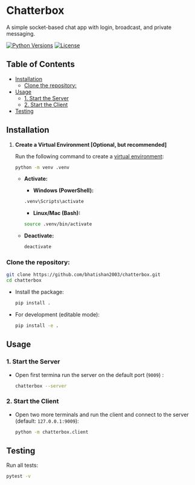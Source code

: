 # Chatterbox <!-- omit in toc -->

A simple socket-based chat app with login, broadcast, and private messaging.

[![Python Versions](https://img.shields.io/pypi/pyversions/chatterbox.svg)](https://pypi.org/project/chatterbox/)
[![License](https://img.shields.io/github/license/bhatishan2003/chatterbox)](LICENSE)

## Table of Contents <!-- omit in toc -->

- [Installation](#installation)
  - [Clone the repository:](#clone-the-repository)
- [Usage](#usage)
  - [1. Start the Server](#1-start-the-server)
  - [2. Start the Client](#2-start-the-client)
- [Testing](#testing)

## Installation

1. **Create a Virtual Environment [Optional, but recommended]**

   Run the following command to create a [virtual environment](https://docs.python.org/3/library/venv.html):

   ```bash
   python -m venv .venv
   ```

   - **Activate:**

     - **Windows (PowerShell):**

     ```bash
     .venv\Scripts\activate
     ```

     - **Linux/Mac (Bash):**

     ```bash
     source .venv/bin/activate
     ```

   - **Deactivate:**
     ```bash
     deactivate
     ```

### Clone the repository:

```bash
git clone https://github.com/bhatishan2003/chatterbox.git
cd chatterbox
```

- Install the package:

  ```bash
  pip install .
  ```

- For development (editable mode):

  ```bash
  pip install -e .
  ```

## Usage

### 1. Start the Server

- Open first termina run the server on the default port (`9009`) :

  ```bash
  chatterbox --server
  ```

### 2. Start the Client

- Open two more terminals and run the client and connect to the server (default: `127.0.0.1:9009`):

  ```bash
  python -m chatterbox.client
  ```

## Testing

Run all tests:

```bash
pytest -v
```
